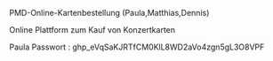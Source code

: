 PMD-Online-Kartenbestellung
(Paula,Matthias,Dennis)

Online Plattform zum Kauf von Konzertkarten 





Paula Passwort : 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



